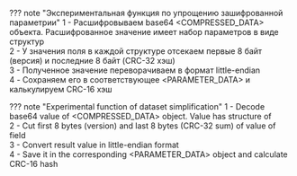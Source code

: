 
??? note "Экспериментальная функция по упрощению зашифрованной параметрии"
    1 - Расшифровываем base64 <COMPRESSED_DATA> объекта. Расшифрованное значение имеет набор параметров в виде структур <SW-CNT>  
    2 - У значения поля <DATEN> в каждой структуре <SW-CNT> отсекаем первые 8 байт (версия) и последние 8 байт (CRC-32 хэш)  
    3 - Полученное значение переворачиваем в формат little-endian  
    4 - Сохраняем его в соответствующее <PARAMETER_DATA> и калькулируем CRC-16 хэш  

??? note "Experimental function of dataset simplification"
    1 - Decode base64 value of <COMPRESSED_DATA> object. Value has structure of <SW-CNT>   
    2 - Cut first 8 bytes (version) and last 8 bytes (CRC-32 sum) of value of <DATEN> field  
    3 - Convert result value in little-endian format  
    4 - Save it in the corresponding <PARAMETER_DATA> object and calculate CRC-16 hash  